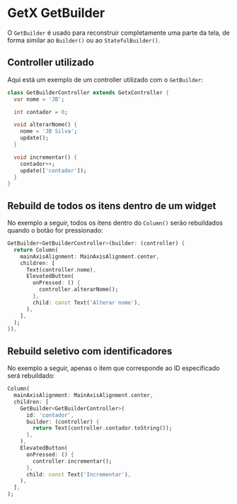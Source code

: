 # GetX GetBuilder

O `GetBuilder` é usado para reconstruir completamente uma parte da tela, de forma similar ao `Builder()` ou ao `StatefulBuilder()`.

## Controller utilizado

Aqui está um exemplo de um controller utilizado com o `GetBuilder`:

```dart
class GetBuilderController extends GetxController {
  var nome = 'JB';

  int contador = 0;

  void alterarNome() {
    nome = 'JB Silva';
    update();
  }

  void incrementar() {
    contador++;
    update(['contador']);
  }
}
```

## Rebuild de todos os itens dentro de um widget

No exemplo a seguir, todos os itens dentro do `Column()` serão rebuildados quando o botão for pressionado:

```dart
GetBuilder<GetBuilderController>(builder: (controller) {
  return Column(
    mainAxisAlignment: MainAxisAlignment.center,
    children: [
      Text(controller.nome),
      ElevatedButton(
        onPressed: () {
          controller.alterarNome();
        },
        child: const Text('Alterar nome'),
      ),
    ],
  );
}),
```

## Rebuild seletivo com identificadores

No exemplo a seguir, apenas o item que corresponde ao ID especificado será rebuildado:

```dart
Column(
  mainAxisAlignment: MainAxisAlignment.center,
  children: [
    GetBuilder<GetBuilderController>(
      id: 'contador',
      builder: (controller) {
        return Text(controller.contador.toString());
      },
    ),
    ElevatedButton(
      onPressed: () {
        controller.incrementar();
      },
      child: const Text('Incrementar'),
    ),
  ],
);
```
